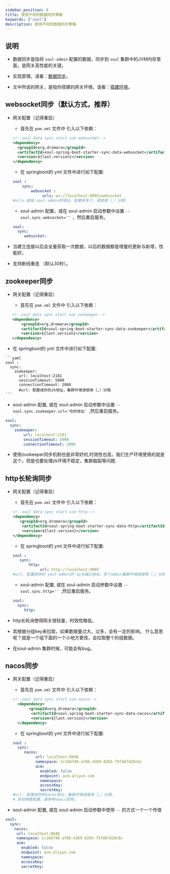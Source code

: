 ```yaml
---
sidebar_position: 6
title: 使用不同的数据同步策略
keywords: ["soul"]
description: 使用不同的数据同步策略
---
```


## 说明

* 数据同步是指将 `soul-admin` 配置的数据，同步到 `soul` 集群中的JVM内存里面，是网关高性能的关键。

* 实现原理，请看：[数据同步](../design/data-sync)。

* 文中所说的网关，是指你搭建的网关环境，请看：[搭建环境](../users-guide/soul-set-up)。

## websocket同步（默认方式，推荐）

* 网关配置（记得重启）

    * 首先在 `pom.xml` 文件中 引入以下依赖：
    
    ```xml
    <!--soul data sync start use websocket-->
    <dependency>
      <groupId>org.dromara</groupId>
      <artifactId>soul-spring-boot-starter-sync-data-websocket</artifactId>
      <version>${last.version}</version>
    </dependency>
    ```
   * 在 springboot的 yml 文件中进行如下配置:
   
  ```yaml
  soul :
      sync:
          websocket :
               urls: ws://localhost:9095/websocket
  #urls:是指 soul-admin的地址，如果有多个，请使用（,）分割.
   ```

    * soul-admin 配置，或在 soul-admin 启动参数中设置 `--soul.sync.websocket='' `，然后重启服务。
   
    ```yaml
    soul:
      sync:
         websocket:
    ```

* 当建立连接以后会全量获取一次数据，以后的数据都是增量的更新与新增，性能好。

* 支持断线重连 （默认30秒）。


## zookeeper同步

* 网关配置（记得重启）

    * 首先在 `pom.xml` 文件中 引入以下依赖：

 ```xml
    <!--soul data sync start use zookeeper-->
    <dependency>
        <groupId>org.dromara</groupId>
        <artifactId>soul-spring-boot-starter-sync-data-zookeeper</artifactId>
        <version>${last.version}</version>
    </dependency>
 ```

   * 在 springboot的 yml 文件中进行如下配置:
   
    ```yaml
    soul :
      sync:
        zookeeper:
          url: localhost:2181
          sessionTimeout: 5000
          connectionTimeout: 2000
          #url: 配置成你的zk地址，集群环境请使用（,）分隔
    ```

   * soul-admin 配置, 或在 soul-admin 启动参数中设置 `--soul.sync.zookeeper.url='你的地址' `,然后重启服务。

```yaml
soul:
  sync:
    zookeeper:
        url: localhost:2181
        sessionTimeout: 5000
        connectionTimeout: 2000
```
* 使用zookeeper同步机制也是非常好的,时效性也高，我们生产环境使用的就是这个，但是也要处理zk环境不稳定，集群脑裂等问题.

## http长轮询同步

* 网关配置（记得重启）

    * 首先在 `pom.xml` 文件中 引入以下依赖：

    ```xml
    <!--soul data sync start use http-->
    <dependency>
       <groupId>org.dromara</groupId>
        <artifactId>soul-spring-boot-starter-sync-data-http</artifactId>
        <version>${last.version}</version>
    </dependency>
    ```

   * 在 springboot的 yml 文件中进行如下配置:
   
   ```yaml
  soul :
      sync:
          http:
               url: http://localhost:9095
  #url: 配置成你的 soul-admin的 ip与端口地址，多个admin集群环境请使用（,）分隔。
   ```
    * soul-admin 配置, 或在 soul-admin 启动参数中设置 `--soul.sync.http='' `,然后重启服务。

    ```yaml
    soul:
      sync:
         http:
    ```

* http长轮询使得网关很轻量，时效性略低。

* 其根据分组key来拉取，如果数据量过大，过多，会有一定的影响。 什么意思呢？就是一个组下面的一个小地方更改，会拉取整个的组数据。

* 在soul-admin 集群时候，可能会有bug。

## nacos同步

* 网关配置（记得重启）

    * 首先在 `pom.xml` 文件中 引入以下依赖：
    
    ```xml
    <!--soul data sync start use nacos-->
      <dependency>
           <groupId>org.dromara</groupId>
            <artifactId>soul-spring-boot-starter-sync-data-nacos</artifactId>
            <version>${last.version}</version>
      </dependency>
    ```

    * 在 springboot的 yml 文件中进行如下配置:
   
    ```yaml
    soul :
      sync:
         nacos:
              url: localhost:8848
              namespace: 1c10d748-af86-43b9-8265-75f487d20c6c
              acm:
                enabled: false
                endpoint: acm.aliyun.com
                namespace:
                accessKey:
                secretKey:
    #url: 配置成你的nacos地址，集群环境请使用（,）分隔。
    # 其他参数配置，请参考naocs官网。
    ```
* soul-admin 配置, 或在 soul-admin 启动参数中使用 `--` 的方式一个一个传值

```yaml
soul:
  sync:
    nacos:
     url: localhost:8848
     namespace: 1c10d748-af86-43b9-8265-75f487d20c6c
     acm:
       enabled: false
       endpoint: acm.aliyun.com
       namespace:
       accessKey:
       secretKey:
```
